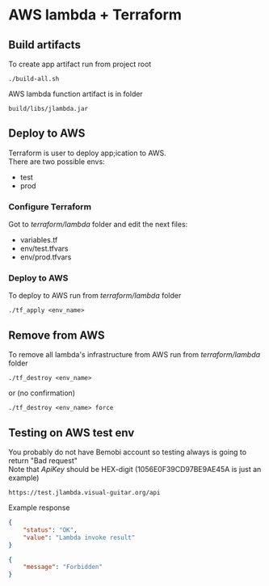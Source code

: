 # AWS lambda + Terraform

## Build artifacts
To create app artifact run from project root
``` 
./build-all.sh
```
AWS lambda function artifact is in folder
```
build/libs/jlambda.jar
```

## Deploy to AWS
Terraform is user to deploy app;ication to AWS.  
There are two possible envs:
 - test
 - prod
 
### Configure Terraform
Got to *terraform/lambda* folder and edit the next files:
 - variables.tf
 - env/test.tfvars
 - env/prod.tfvars
 
### Deploy to AWS
To deploy to AWS run from *terraform/lambda* folder
```
./tf_apply <env_name>
```
## Remove from AWS
To remove all lambda's infrastructure from AWS run from *terraform/lambda* folder
```
./tf_destroy <env_name>
```
or (no confirmation)
```
./tf_destroy <env_name> force
```

## Testing on AWS test env
You probably do not have Bemobi account so testing always is going to return "Bad request"  
Note that *ApiKey* should be HEX-digit (1056E0F39CD97BE9AE45A is just an example)
```
https://test.jlambda.visual-guitar.org/api
```
Example response
```json 
{
    "status": "OK",
    "value": "Lambda invoke result"
}
```
```json 
{
    "message": "Forbidden"
}
```
